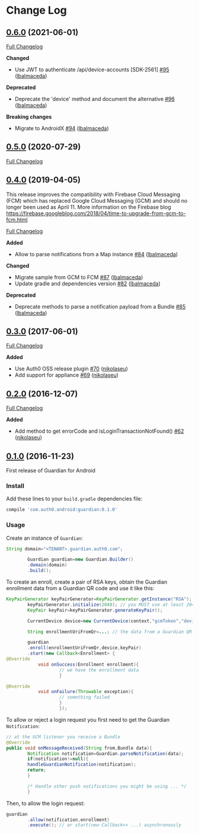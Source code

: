 # Change Log

## [0.6.0](https://github.com/auth0/Guardian.Android/tree/0.6.0) (2021-06-01)

[Full Changelog](https://github.com/auth0/Guardian.Android/compare/0.5.0...0.6.0)

**Changed**

- Use JWT to authenticate
  /api/device-accounts [SDK-2561] [\#95](https://github.com/auth0/Guardian.Android/pull/95) ([lbalmaceda](https://github.com/lbalmaceda))

**Deprecated**

- Deprecate the 'device' method and document the
  alternative [\#96](https://github.com/auth0/Guardian.Android/pull/96) ([lbalmaceda](https://github.com/lbalmaceda))

**Breaking changes**

- Migrate to
  AndroidX  [\#94](https://github.com/auth0/Guardian.Android/pull/94) ([lbalmaceda](https://github.com/lbalmaceda))

## [0.5.0](https://github.com/auth0/Guardian.Android/tree/0.5.0) (2020-07-29)

[Full Changelog](https://github.com/auth0/Guardian.Android/compare/0.4.0...0.5.0)

## [0.4.0](https://github.com/auth0/Guardian.Android/tree/0.4.0) (2019-04-05)

This release improves the compatibility with Firebase Cloud Messaging (FCM) which has replaced
Google Cloud Messaging (GCM) and should no longer been used as April 11. More information on the
Firebase blog https://firebase.googleblog.com/2018/04/time-to-upgrade-from-gcm-to-fcm.html

[Full Changelog](https://github.com/auth0/Guardian.Android/compare/0.3.0...0.4.0)

**Added**

- Allow to parse notifications from a Map
  instance [\#84](https://github.com/auth0/Guardian.Android/pull/84) ([lbalmaceda](https://github.com/lbalmaceda))

**Changed**

- Migrate sample from GCM to
  FCM [\#87](https://github.com/auth0/Guardian.Android/pull/87) ([lbalmaceda](https://github.com/lbalmaceda))
- Update gradle and dependencies
  version [\#82](https://github.com/auth0/Guardian.Android/pull/82) ([lbalmaceda](https://github.com/lbalmaceda))

**Deprecated**

- Deprecate methods to parse a notification payload from a
  Bundle [\#85](https://github.com/auth0/Guardian.Android/pull/85) ([lbalmaceda](https://github.com/lbalmaceda))

## [0.3.0](https://github.com/auth0/Guardian.Android/tree/0.3.0) (2017-06-01)

[Full Changelog](https://github.com/auth0/Guardian.Android/compare/0.2.0...0.3.0)

**Added**

- Use Auth0 OSS release
  plugin [\#70](https://github.com/auth0/Guardian.Android/pull/70) ([nikolaseu](https://github.com/nikolaseu))
- Add support for
  appliance [\#69](https://github.com/auth0/Guardian.Android/pull/69) ([nikolaseu](https://github.com/nikolaseu))

## [0.2.0](https://github.com/auth0/Guardian.Android/tree/0.2.0) (2016-12-07)

[Full Changelog](https://github.com/auth0/Guardian.Android/compare/0.1.0...0.2.0)

**Added**

- Add method to get errorCode and
  isLoginTransactionNotFound() [#62](https://github.com/auth0/Guardian.Android/pull/62) ([nikolaseu](https://github.com/nikolaseu))

## [0.1.0](https://github.com/auth0/Guardian.Android/tree/0.1.0) (2016-11-23)

First release of Guardian for Android

### Install

Add these lines to your `build.gradle` dependencies file:

```gradle
compile 'com.auth0.android:guardian:0.1.0'
```

### Usage

Create an instance of `Guardian`:

```java
String domain="<TENANT>.guardian.auth0.com";

        Guardian guardian=new Guardian.Builder()
        .domain(domain)
        .build();
```

To create an enroll, create a pair of RSA keys, obtain the Guardian enrollment data from a Guardian
QR code and use it like this:

```java
KeyPairGenerator keyPairGenerator=KeyPairGenerator.getInstance("RSA");
        keyPairGenerator.initialize(2048); // you MUST use at least 2048 bit keys
        KeyPair keyPair=keyPairGenerator.generateKeyPair();

        CurrentDevice device=new CurrentDevice(context,"gcmToken","deviceName");

        String enrollmentUriFromQr=...; // the data from a Guardian QR code

        guardian
        .enroll(enrollmentUriFromQr,device,keyPair)
        .start(new Callback<Enrollment> {
@Override
            void onSuccess(Enrollment enrollment){
                    // we have the enrollment data
                    }

@Override
            void onFailure(Throwable exception){
                    // something failed
                    }
                    });
```

To allow or reject a login request you first need to get the Guardian `Notification`:

```java
// at the GCM listener you receive a Bundle
@Override
public void onMessageReceived(String from,Bundle data){
        Notification notification=Guardian.parseNotification(data);
        if(notification!=null){
        handleGuardianNotification(notification);
        return;
        }

        /* Handle other push notifications you might be using ... */
        }
```

Then, to allow the login request:

```java
guardian
        .allow(notification,enrollment)
        .execute(); // or start(new Callback<> ...) asynchronously
```

